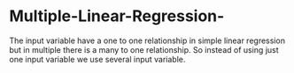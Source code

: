 # Multiple-Linear-Regression-
The input variable have a one to one relationship in simple linear regression but in multiple there is a many to one relationship. So instead of using just one input variable we use several input variable.   
